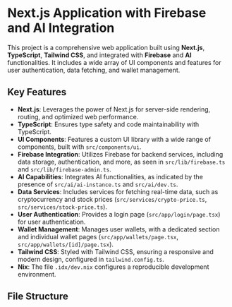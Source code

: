 # Next.js Application with Firebase and AI Integration

This project is a comprehensive web application built using **Next.js**, **TypeScript**, **Tailwind CSS**, and integrated with **Firebase** and **AI** functionalities. It includes a wide array of UI components and features for user authentication, data fetching, and wallet management.

## Key Features

*   **Next.js**: Leverages the power of Next.js for server-side rendering, routing, and optimized web performance.
*   **TypeScript**: Ensures type safety and code maintainability with TypeScript.
*   **UI Components**: Features a custom UI library with a wide range of components, built with `src/components/ui`.
*   **Firebase Integration**: Utilizes Firebase for backend services, including data storage, authentication, and more, as seen in `src/lib/firebase.ts` and `src/lib/firebase-admin.ts`.
*   **AI Capabilities**: Integrates AI functionalities, as indicated by the presence of `src/ai/ai-instance.ts` and `src/ai/dev.ts`.
*   **Data Services**: Includes services for fetching real-time data, such as cryptocurrency and stock prices (`src/services/crypto-price.ts`, `src/services/stock-price.ts`).
*   **User Authentication**: Provides a login page (`src/app/login/page.tsx`) for user authentication.
*   **Wallet Management**: Manages user wallets, with a dedicated section and individual wallet pages (`src/app/wallets/page.tsx`, `src/app/wallets/[id]/page.tsx`).
*   **Tailwind CSS**: Styled with Tailwind CSS, ensuring a responsive and modern design, configured in `tailwind.config.ts`.
* **Nix**: The file `.idx/dev.nix` configures a reproducible development environment.

## File Structure


